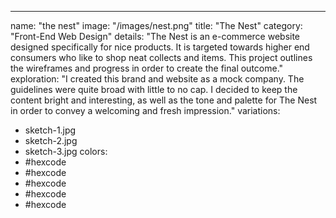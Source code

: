 ---
name: "the nest"
image: "/images/nest.png"
title: "The Nest"
category: "Front-End Web Design"
details: "The Nest is an e-commerce website designed specifically for nice products. It is targeted towards higher end consumers who like to shop neat collects and items. This project outlines the wireframes and progress in order to create the final outcome."
exploration: "I created this brand and website as a mock company. The guidelines were quite broad with little to no cap. I decided to keep the content bright and interesting, as well as the tone and palette for The Nest in order to convey a welcoming and fresh impression."
variations:
  - sketch-1.jpg
  - sketch-2.jpg
  - sketch-3.jpg
colors:
  - #hexcode
  - #hexcode
  - #hexcode
  - #hexcode
  - #hexcode
